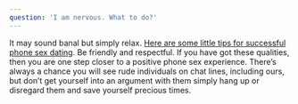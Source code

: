 ```yaml
---
question: 'I am nervous. What to do?'
---
```


It may sound banal but simply relax. [Here are some little tips for successful phone sex dating](/blog/things-say-phone-sex/). Be friendly and respectful. If you have got these qualities, then you are one step closer to a positive phone sex experience. There’s always a chance you will see rude individuals on chat lines, including ours, but don’t get yourself into an argument with them simply hang up or disregard them and save yourself precious times.

